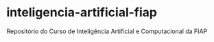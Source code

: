 # inteligencia-artificial-fiap
Repositório do Curso de Inteligência Artificial e Computacional da FIAP

